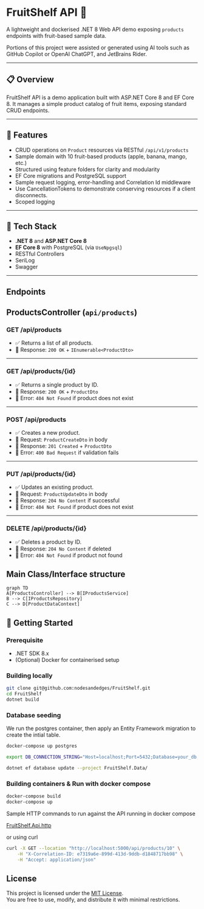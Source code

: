# FruitShelf API 🍏

A lightweight and dockerised .NET 8 Web API demo exposing `products` endpoints with fruit-based sample data.

Portions of this project were assisted or generated using AI tools such as GitHub Copilot or OpenAI ChatGPT, and JetBrains Rider.

---

## 📋 Overview

FruitShelf API is a demo application built with ASP.NET Core 8 and EF Core 8. It manages a simple product catalog of
fruit items, exposing standard CRUD endpoints.

---


## 🚀 Features

- CRUD operations on `Product` resources via RESTful `/api/v1/products`
- Sample domain with 10 fruit-based products (apple, banana, mango, etc.)
- Structured using feature folders for clarity and modularity
- EF Core migrations and PostgreSQL support
- Sample request logging, error-handling and Correlation Id middleware
- Use CancellationTokens to demonstrate conserving resources if a client disconnects.
- Scoped logging 

---

## 🧱 Tech Stack

- **.NET 8** and **ASP.NET Core 8**
- **EF Core 8** with PostgreSQL (via `UseNpgsql`)
- RESTful Controllers
- SeriLog
- Swagger

---

## Endpoints

## ProductsController (`api/products`)

### GET /api/products
- ✅ Returns a list of all products.
- 🔁 Response: `200 OK` + `IEnumerable<ProductDto>`

---

### GET /api/products/{id}
- ✅ Returns a single product by ID.
- 🔁 Response: `200 OK` + `ProductDto`
- 🔁 Error: `404 Not Found` if product does not exist

---

### POST /api/products
- ✅ Creates a new product.
- 🔁 Request: `ProductCreateDto` in body
- 🔁 Response: `201 Created` + `ProductDto`
- 🔁 Error: `400 Bad Request` if validation fails

---

### PUT /api/products/{id}
- ✅ Updates an existing product.
- 🔁 Request: `ProductUpdateDto` in body
- 🔁 Response: `204 No Content` if successful
- 🔁 Error: `404 Not Found` if product does not exist

---

### DELETE /api/products/{id}
- ✅ Deletes a product by ID.
- 🔁 Response: `204 No Content` if deleted
- 🔁 Error: `404 Not Found` if product not found



## Main Class/Interface structure

```mermaid
graph TD
A[ProductsController] --> B[IProductsService]
B --> C[IProductsRepository]
C --> D[ProductDataContext]

```

## 🚧 Getting Started

### Prerequisite

- .NET SDK 8.x
- (Optional) Docker for containerised setup

### Building locally

```bash
git clone git@github.com:nodesandedges/FruitShelf.git
cd FruitShelf
dotnet build
```

### Database seeding

We run the postgres container, then apply an Entity Framework migration to create the intial table.
```bash
docker-compose up postgres

export DB_CONNECTION_STRING="Host=localhost;Port=5432;Database=your_db;Username=your_user;Password=your_password"

dotnet ef database update --project FruitShelf.Data/ 
```

### Building containers & Run with docker compose

```bash
docker-compose build
docker-compose up
```
Sample HTTP commands to run against the API running in docker compose

[FruitShelf.Api.http](FruitShelf.API/FruitShelf.Api.http)

or using curl

```bash
curl -X GET --location "http://localhost:5000/api/products/10" \
    -H "X-Correlation-ID: e7319a6e-899d-413d-9ddb-d1848717bb98" \
    -H "Accept: application/json"
```

## License

This project is licensed under the [MIT License](LICENSE).  
You are free to use, modify, and distribute it with minimal restrictions.


